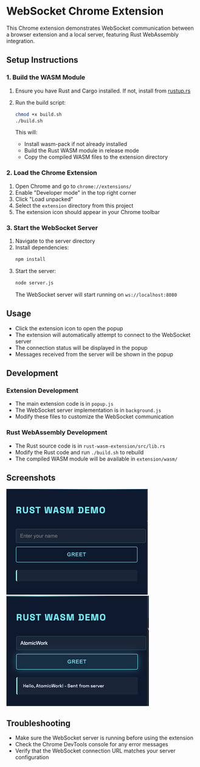 # WebSocket Chrome Extension

This Chrome extension demonstrates WebSocket communication between a browser extension and a local server, featuring Rust WebAssembly integration.

## Setup Instructions

### 1. Build the WASM Module

1. Ensure you have Rust and Cargo installed. If not, install from [rustup.rs](https://rustup.rs)

2. Run the build script:

   ```bash
   chmod +x build.sh
   ./build.sh
   ```

   This will:

   - Install wasm-pack if not already installed
   - Build the Rust WASM module in release mode
   - Copy the compiled WASM files to the extension directory

### 2. Load the Chrome Extension

1. Open Chrome and go to `chrome://extensions/`
2. Enable "Developer mode" in the top right corner
3. Click "Load unpacked"
4. Select the `extension` directory from this project
5. The extension icon should appear in your Chrome toolbar

### 3. Start the WebSocket Server

1. Navigate to the server directory
2. Install dependencies:
   ```bash
   npm install
   ```
3. Start the server:
   ```bash
   node server.js
   ```
   The WebSocket server will start running on `ws://localhost:8080`

## Usage

- Click the extension icon to open the popup
- The extension will automatically attempt to connect to the WebSocket server
- The connection status will be displayed in the popup
- Messages received from the server will be shown in the popup

## Development

### Extension Development

- The main extension code is in `popup.js`
- The WebSocket server implementation is in `background.js`
- Modify these files to customize the WebSocket communication

### Rust WebAssembly Development

- The Rust source code is in `rust-wasm-extension/src/lib.rs`
- Modify the Rust code and run `./build.sh` to rebuild
- The compiled WASM module will be available in `extension/wasm/`

## Screenshots

![Screenshot 1: Description](./screenshots/first.png)
![Screenshot 2: Description](./screenshots/second.png)

## Troubleshooting

- Make sure the WebSocket server is running before using the extension
- Check the Chrome DevTools console for any error messages
- Verify that the WebSocket connection URL matches your server configuration
